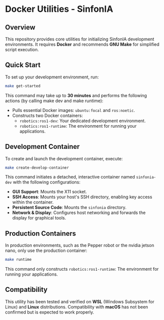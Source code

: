 # Docker Utilities - SinfonIA

## Overview

This repository provides core utilities for initializing SinfonIA development environments. It requires **Docker** and recommends **GNU Make** for simplified script execution.

## Quick Start

To set up your development environment, run:

```bash
make get-started
````

This command may take up to **30 minutes** and performs the following actions (by calling make dev and make runtime):

  * Pulls essential Docker images: `ubuntu:focal` and `ros:noetic`.
  * Constructs two Docker containers:
      * `robotics:ros1-dev`: Your dedicated development environment.
      * `robotics:ros1-runtime`: The environment for running your applications.

## Development Container

To create and launch the development container, execute:

```bash
make create-develop-container
```

This command initiates a detached, interactive container named `sinfonia-dev` with the following configurations:

  * **GUI Support**: Mounts the X11 socket.
  * **SSH Access**: Mounts your host's SSH directory, enabling key access within the container.
  * **Persistent Source Code**: Mounts the `sinfonia` directory.
  * **Network & Display**: Configures host networking and forwards the display for graphical tools.


## Production Containers

In production environments, such as the Pepper robot or the nvidia jetson nano, only use the production container:

```bash
make runtime
```

This command only constructs `robotics:ros1-runtime`: The environment for running your applications.

## Compatibility

This utility has been tested and verified on **WSL** (Windows Subsystem for Linux) and **Linux** distributions. Compatibility with **macOS** has not been confirmed but is expected to work properly.
